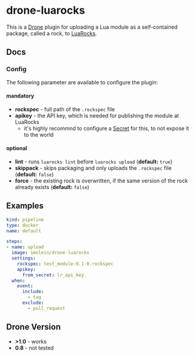 # drone-luarocks

This is a [Drone](https://drone.io) plugin for uploading a Lua module as a self-contained package, called a rock, to [LuaRocks](https://luarocks.org).

## Docs

### Config

The following parameter are available to configure the plugin:

#### mandatory

* **rockspec** - full path of the `.rockspec` file
* **apikey** - the API key, which is needed for publishing the module at LuaRocks
    * it's highly recommnd to configure a [Secret](https://docs.drone.io/configure/secrets/) for this, to not expose it to the world

#### optional

* **lint** - runs `luarocks lint` before `luarocks upload` (**default:** `true`)
* **skippack** - skips packaging and only uploads the `.rockspec` file (**default:** `false`)
* **force** - the existing rock is overwritten, if the same version of the rock already exists (**default:** `false`)

## Examples

```yml
kind: pipeline
type: docker
name: default

steps:
- name: upload
  image: imolein/drone-luarocks
  settings:
    rockspec: test_module-0.1-0.rockspec
    apikey:
      from_secret: lr_api_key
  when:
    event:
      include:
        - tag
      exclude:
        - pull_request
```

## Drone Version

* **>1.0** - works
* **0.8** - not tested
